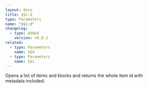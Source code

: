 ```yaml
---
layout: docs
title: $$i:d
type: Parameters
name: "$$i:d"
changelog:
  - type: Added
    version: v0.8.2
related:
  - type: Parameters
    name: $$d
  - type: Parameters
    name: $$i
---
```

Opens a list of items and blocks and returns the whole item id with metadata included.
